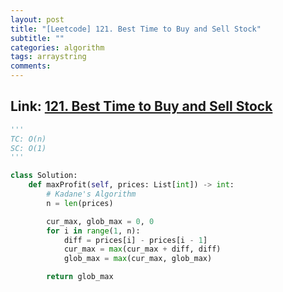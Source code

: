 ```yaml
---
layout: post
title: "[Leetcode] 121. Best Time to Buy and Sell Stock"
subtitle: ""
categories: algorithm
tags: arraystring
comments:
---
```


## Link: [121. Best Time to Buy and Sell Stock](https://leetcode.com/problems/best-time-to-buy-and-sell-stock/)

```py
'''
TC: O(n)
SC: O(1)
'''

class Solution:
    def maxProfit(self, prices: List[int]) -> int:
        # Kadane's Algorithm
        n = len(prices)

        cur_max, glob_max = 0, 0
        for i in range(1, n):
            diff = prices[i] - prices[i - 1]
            cur_max = max(cur_max + diff, diff)
            glob_max = max(cur_max, glob_max)

        return glob_max
```
